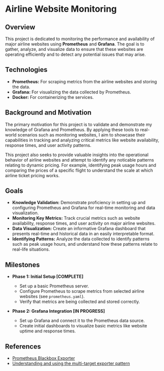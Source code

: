 # Airline Website Monitoring

## Overview
This project is dedicated to monitoring the performance and availability of major airline websites using **Prometheus** and **Grafana**. The goal is to gather, analyze, and visualize data to ensure that these websites are operating efficiently and to detect any potential issues that may arise.

## Technologies

- **Prometheus:** For scraping metrics from the airline websites and storing the data.
- **Grafana:** For visualizing the data collected by Prometheus.
- **Docker:** For containerizing the services.

## Background and Motivation

The primary motivation for this project is to validate and demonstrate my knowledge of Grafana and Prometheus. By applying these tools to real-world scenarios such as monitoring websites, I aim to showcase their capabilities in tracking and analyzing critical metrics like website availability, response times, and user activity patterns.

This project also seeks to provide valuable insights into the operational behavior of airline websites and attempt to identify any noticable patterns relating to dynamic pricing. For example, identifying peak usage hours and comparing the prices of a specific flight to understand the scale at which airline ticket pricing works.

## Goals

- **Knowledge Validation:** Demonstrate proficiency in setting up and configuring Prometheus and Grafana for real-time monitoring and data visualization.
- **Monitoring Key Metrics:** Track crucial metrics such as website availability, response times, and user activity on major airline websites.
- **Data Visualization:** Create an informative Grafana dashboard that presents real-time and historical data in an easily interpretable format.
- **Identifying Patterns:** Analyze the data collected to identify patterns such as peak usage hours, and understand how these patterns relate to real-life situations.

## Milestones
- **Phase 1: Initial Setup [COMPLETE]**
  - Set up a basic Prometheus server.
  - Configure Prometheus to scrape metrics from selected airline websites (see `prometheus.yaml`).
  - Verify that metrics are being collected and stored correctly.

- **Phase 2: Grafana Integration [IN PROGRESS]**
  - Set up Grafana and connect it to the Prometheus data source.
  - Create initial dashboards to visualize basic metrics like website uptime and response times.


## References
- [Prometheus Blackbox Exporter](https://github.com/prometheus/blackbox_exporter)
- [Understanding and using the multi-target exporter pattern](https://prometheus.io/docs/guides/multi-target-exporter/)